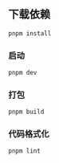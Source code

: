 ## 下载依赖

```sh
pnpm install
```

### 启动

```sh
pnpm dev
```

### 打包

```sh
pnpm build
```

### 代码格式化

```sh
pnpm lint
```
